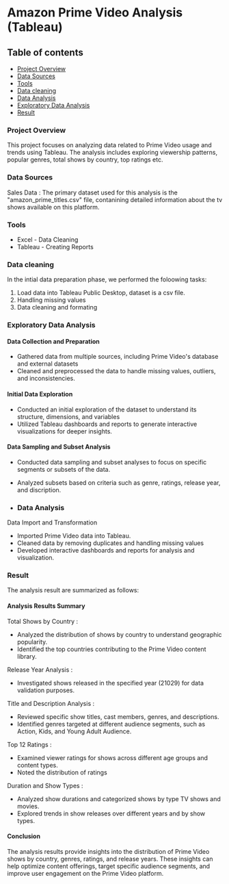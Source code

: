# Amazon Prime Video Analysis (Tableau)

## Table of contents

- [Project Overview](#project-overview)
- [Data Sources](#data-sources)
- [Tools](#tools)
- [Data cleaning](#data-cleaning)
- [Data Analysis](#data-analysis)
- [Exploratory Data Analysis](#exploratory-data-analysis)
- [Result](#result)
  

### Project Overview
This project focuses on analyzing data related to Prime Video usage and trends using Tableau. The analysis includes exploring viewership patterns, popular genres, total shows by country, top ratings etc.

### Data Sources

Sales Data : The primary dataset used for this analysis is the "amazon_prime_titles.csv" file, contanining detailed information about the tv shows available on this platform.

### Tools

- Excel - Data Cleaning 
- Tableau - Creating Reports


### Data cleaning 

In the intial data preparation phase, we performed the foloowing tasks:
1. Load data into Tableau Public Desktop, dataset is a csv file.
2. Handling missing values
3. Data cleaning and formating


### Exploratory Data Analysis

#### Data Collection and Preparation
- Gathered data from multiple sources, including Prime Video's database and external datasets
- Cleaned and preprocessed the data to handle missing values, outliers, and inconsistencies.

#### Initial Data Exploration
- Conducted an initial exploration of the dataset to understand its structure, dimensions, and variables
- Utilized Tableau dashboards and reports to generate interactive visualizations for deeper insights.

#### Data Sampling and Subset Analysis
- Conducted data sampling and subset analyses to focus on specific segments or subsets of the data.
- Analyzed subsets based on criteria such as genre, ratings, release year, and discription.

- ### Data Analysis

Data Import and Transformation

- Imported Prime Video data into Tableau.
- Cleaned data by removing duplicates and handling missing values
- Developed interactive dashboards and reports for analysis and visualization.

### Result

The analysis result are summarized as follows:

#### Analysis Results Summary

Total Shows by Country : 
- Analyzed the distribution of shows by country to understand geographic popularity.
- Identified the top countries contributing to the Prime Video content library.

Release Year Analysis :
- Investigated shows released in the specified year (21029) for data validation purposes.
  
Title and Description Analysis :
- Reviewed specific show titles, cast members, genres, and descriptions.
- Identified genres targeted at different audience segments, such as Action, Kids, and Young Adult Audience.

Top 12 Ratings :
- Examined viewer ratings for shows across different age groups and content types.
- Noted the distribution of ratings 

Duration and Show Types :
- Analyzed show durations and categorized shows by type TV shows and movies.
- Explored trends in show releases over different years and by show types.

#### Conclusion
The analysis results provide insights into the distribution of Prime Video shows by country, genres, ratings, and release years. These insights can help optimize content offerings, target specific audience segments, and improve user engagement on the Prime Video platform.


   

